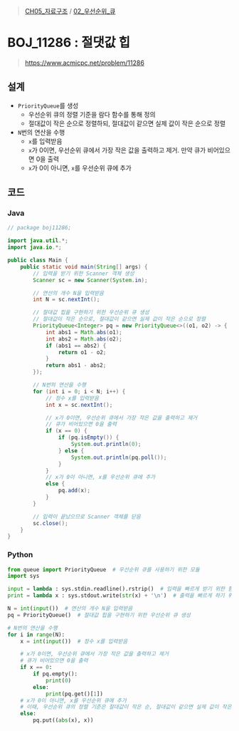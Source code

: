 > [CH05_자료구조](../) / [02_우선순위_큐](./)

# BOJ_11286 : 절댓값 힙
> https://www.acmicpc.net/problem/11286

## 설계
* `PriorityQueue`를 생성
    * 우선순위 큐의 정렬 기준을 람다 함수를 통해 정의
    * 절대값이 작은 순으로 정렬하되, 절대값이 같으면 실제 값이 작은 순으로 정렬
* `N`번의 연산을 수행
    * `x`를 입력받음
    * `x`가 0이면, 우선순위 큐에서 가장 작은 값을 출력하고 제거. 만약 큐가 비어있으면 0을 출력
    * `x`가 0이 아니면, `x`를 우선순위 큐에 추가

## 코드
### Java
```java
// package boj11286;

import java.util.*;
import java.io.*;

public class Main {
    public static void main(String[] args) {
        // 입력을 받기 위한 Scanner 객체 생성
        Scanner sc = new Scanner(System.in);

        // 연산의 개수 N을 입력받음
        int N = sc.nextInt();

        // 절대값 힙을 구현하기 위한 우선순위 큐 생성
        // 절대값이 작은 순으로, 절대값이 같으면 실제 값이 작은 순으로 정렬
        PriorityQueue<Integer> pq = new PriorityQueue<>((o1, o2) -> {
            int abs1 = Math.abs(o1);
            int abs2 = Math.abs(o2);
            if (abs1 == abs2) {
                return o1 - o2;
            }
            return abs1 - abs2;
        });

        // N번의 연산을 수행
        for (int i = 0; i < N; i++) {
            // 정수 x를 입력받음
            int x = sc.nextInt();

            // x가 0이면, 우선순위 큐에서 가장 작은 값을 출력하고 제거
            // 큐가 비어있으면 0을 출력
            if (x == 0) {
                if (pq.isEmpty()) {
                    System.out.println(0);
                } else {
                    System.out.println(pq.poll());
                }
            } 
            // x가 0이 아니면, x를 우선순위 큐에 추가
            else {
                pq.add(x);
            }
        }

        // 입력이 끝났으므로 Scanner 객체를 닫음
        sc.close();
    }
}
```

### Python
```python
from queue import PriorityQueue  # 우선순위 큐를 사용하기 위한 모듈
import sys

input = lambda : sys.stdin.readline().rstrip()  # 입력을 빠르게 받기 위한 함수
print = lambda x : sys.stdout.write(str(x) + '\n')  # 출력을 빠르게 하기 위한 함수

N = int(input())  # 연산의 개수 N을 입력받음
pq = PriorityQueue()  # 절대값 힙을 구현하기 위한 우선순위 큐 생성

# N번의 연산을 수행
for i in range(N):
    x = int(input())  # 정수 x를 입력받음

    # x가 0이면, 우선순위 큐에서 가장 작은 값을 출력하고 제거
    # 큐가 비어있으면 0을 출력
    if x == 0:
        if pq.empty():
            print(0)
        else:
            print(pq.get()[1])
    # x가 0이 아니면, x를 우선순위 큐에 추가
    # 이때, 우선순위 큐의 정렬 기준은 절대값이 작은 순, 절대값이 같으면 실제 값이 작은 순
    else:
        pq.put((abs(x), x))
```